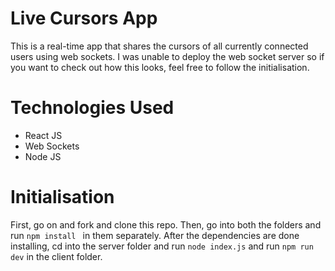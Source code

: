 # Live Cursors App
This is a real-time app that shares the cursors of all currently connected users using web sockets. I was unable to deploy the web socket server so if you want to check out how this looks, feel free to follow the initialisation.

# Technologies Used
- React JS
- Web Sockets
- Node JS

#  Initialisation
First, go on and fork and clone this repo. Then, go into both the folders and run ```npm install ``` in them separately. After the dependencies are done installing, cd into the server folder and run ```node index.js``` and run ```npm run dev```  in the client folder.
